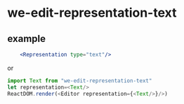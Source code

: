 # we-edit-representation-text

## example
```jsx
	<Representation type="text"/>
```
or

```js
import Text from "we-edit-representation-text"
let representation=<Text/>
ReactDOM.render(<Editor representation={<Text/>}/>)
```
